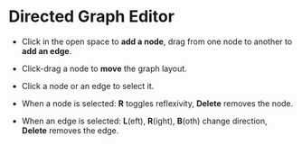 # Directed Graph Editor

* Click in the open space to **add a node**, drag from one node to another to **add an edge**.

* Click-drag a node to **move** the graph layout.

* Click a node or an edge to select it.

* When a node is selected: **R** toggles reflexivity, **Delete** removes the node.

* When an edge is selected: **L**(eft), **R**(ight), **B**(oth) change direction, **Delete** removes the edge.
